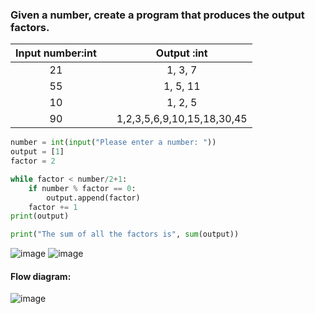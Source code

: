 ### Given a number, create a program that produces the output factors.

| Input number:int |   |         Output :int        |
|:----------------:|---|:--------------------------:|
|         21       |   |           1, 3, 7          |
|        55        |   |          1, 5, 11          |
|        10        |   |           1, 2, 5          |
|        90        |   | 1,2,3,5,6,9,10,15,18,30,45 |

```.py
number = int(input("Please enter a number: "))
output = [1]
factor = 2

while factor < number/2+1:
    if number % factor == 0:
        output.append(factor)
    factor += 1
print(output)

print("The sum of all the factors is", sum(output))
```
![image](https://user-images.githubusercontent.com/89135778/190975678-2bf0909f-0c50-4536-96e8-fde88badfc2e.png)
![image](https://user-images.githubusercontent.com/89135778/190975608-de07d3aa-8eeb-40cc-b28f-b03f6c3806dc.png)

#### Flow diagram:
![image](https://user-images.githubusercontent.com/89135778/190989076-4f58e2bf-254b-4160-b72b-c9e6fe071abe.png)
